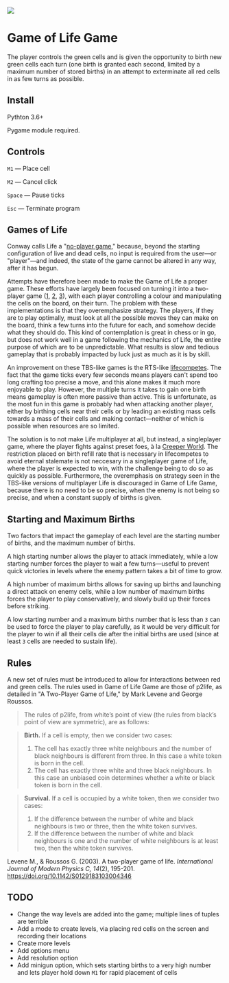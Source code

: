 ![](https://i.imgur.com/UhNsG4I.gif)


# Game of Life Game
The player controls the green cells and is given the opportunity to birth new green cells each turn (one birth is granted each second, limited by a maximum number of stored births) in an attempt to exterminate all red cells in as few turns as possible.

## Install
Pythton 3.6+

Pygame module required.

## Controls
`M1` — Place cell

`M2` — Cancel click

`Space` — Pause ticks

`Esc` — Terminate program

## Games of Life
Conway calls Life a "[no-player game](https://www.youtube.com/watch?v=R9Plq-D1gEk)," because, beyond the starting configuration of live and dead cells, no input is required from the user—or "player"—and indeed, the state of the game cannot be altered in any way, after it has begun.

Attempts have therefore been made to make the Game of Life a proper game. These efforts have largely been focused on turning it into a two-player game ([1](https://www.atariarchives.org/basicgames/showpage.php?page=102), [2](http://gaming.wikia.com/wiki/LifeGenesis), [3](https://itunes.apple.com/us/app/game-of-life-and-death/id1156743291?mt=8)), with each player controlling a colour and manipulating the cells on the board, on their turn. The problem with these implementations is that they overemphasize strategy. The players, if they are to play optimally, must look at all the possible moves they can make on the board, think a few turns into the future for each, and somehow decide what they should do. This kind of contemplation is great in chess or in go, but does not work well in a game following the mechanics of Life, the entire purpose of which are to be unpredictable. What results is slow and tedious gameplay that is probably impacted by luck just as much as it is by skill.

An improvement on these TBS-like games is the RTS-like [lifecompetes](http://lifecompetes.com/). The fact that the game ticks every few seconds means players can't spend too long crafting too precise a move, and this alone makes it much more enjoyable to play. However, the multiple turns it takes to gain one birth means gameplay is often more passive than active. This is unfortunate, as the most fun in this game is probably had when attacking another player, either by birthing cells near their cells or by leading an existing mass cells towards a mass of their cells and making contact—neither of which is possible when resources are so limited.

The solution is to not make Life multiplayer at all, but instead, a singleplayer game, where the player fights against preset foes, à la [Creeper World](https://store.steampowered.com/app/280220/Creeper_World_3_Arc_Eternal/). The restriction placed on birth refill rate that is necessary in lifecompetes to avoid eternal stalemate is not neccesary in a singleplayer game of Life, where the player is expected to win, with the challenge being to do so as quickly as possible. Furthermore, the overemphasis on strategy seen in the TBS-like versions of multiplayer Life is discouraged in Game of Life Game, because there is no need to be so precise, when the enemy is not being so precise, and when a constant supply of births is given.

## Starting and Maximum Births
Two factors that impact the gameplay of each level are the starting number of births, and the maximum number of births.

A high starting number allows the player to attack immediately, while a low starting number forces the player to wait a few turns—useful to prevent quick victories in levels where the enemy pattern takes a bit of time to grow. 

A high number of maximum births allows for saving up births and launching a direct attack on enemy cells, while a low number of maximum births forces the player to play conservatively, and slowly build up their forces before striking.

A low starting number and a maximum births number that is less than `3` can be used to force the player to play carefully, as it would be very difficult for the player to win if all their cells die after the initial births are used (since at least `3` cells are needed to sustain life).

## Rules
A new set of rules must be introduced to allow for interactions between red and green cells. The rules used in Game of Life Game are those of p2life, as detailed in "A Two-Player Game of Life," by Mark Levene and George Roussos.

>The rules of p2life, from white’s point of view (the rules from black’s point of view are symmetric), are as follows:

>**Birth.** If a cell is empty, then we consider two cases:
>1) The cell has exactly three white neighbours and the number of black neighbours
>is different from three. In this case a white token is born in the cell.
>2) The cell has exactly three white and three black neighbours. In this case an
>unbiased coin determines whether a white or black token is born in the cell.

>**Survival.** If a cell is occupied by a white token, then we consider two cases:
>1) If the difference between the number of white and black neighbours is two or three,
>then the white token survives.
>2) If the difference between the number of white and black neighbours is one and the
number of white neighbours is at least two, then the white token survives.

Levene M., & Roussos G. (2003). A two-player game of life. *International Journal of Modern Physics C, 14*(2), 195-201. https://doi.org/10.1142/S0129183103004346

## TODO
* Change the way levels are added into the game; multiple lines of tuples are terrible
* Add a mode to create levels, via placing red cells on the screen and recording their locations
* Create more levels
* Add options menu
* Add resolution option
* Add minigun option, which sets starting births to a very high number and lets player hold down `M1` for rapid placement of cells
